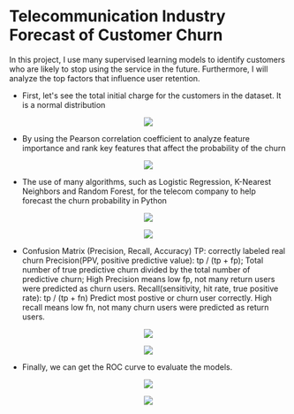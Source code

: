 # Telecommunication Industry Forecast of Customer Churn

In this project, I use many supervised learning models to identify customers who are likely to stop using the service in the future. Furthermore, I will analyze the top factors that influence user retention.

* First, let's see the total initial charge for the customers in the dataset. It is a normal distribution

<p align="center">
  <img src="https://github.com/joshlingy/Telecommunication-Industry-Forecast-of-Customer-Churn/blob/master/graphs/total_intl_charge.png">
</p>

* By using the Pearson correlation coefficient to analyze feature importance and rank key features that affect the probability of the churn

<p align="center">
  <img src="https://github.com/joshlingy/Telecommunication-Industry-Forecast-of-Customer-Churn/blob/master/graphs/correlations.png">
</p>


* The use of many algorithms, such as Logistic Regression, K-Nearest Neighbors and Random Forest, for the telecom company to help forecast the churn probability in Python

<p align="center">
  <img src="https://github.com/joshlingy/Telecommunication-Industry-Forecast-of-Customer-Churn/blob/master/graphs/Random-Forest.png">
</p>

<p align="center">
  <img src="https://github.com/joshlingy/Telecommunication-Industry-Forecast-of-Customer-Churn/blob/master/graphs/Logistic -Regression.png">
</p>

* Confusion Matrix (Precision, Recall, Accuracy)
TP: correctly labeled real churn
Precision(PPV, positive predictive value): tp / (tp + fp); Total number of true predictive churn divided by the total number of predictive churn; High Precision means low fp, not many return users were predicted as churn users.
Recall(sensitivity, hit rate, true positive rate): tp / (tp + fn) Predict most postive or churn user correctly. High recall means low fn, not many churn users were predicted as return users.

<p align="center">
  <img src="https://github.com/joshlingy/Telecommunication-Industry-Forecast-of-Customer-Churn/blob/master/graphs/Logistic -Regression.png">
</p>

<p align="center">
  <img src="https://github.com/joshlingy/Telecommunication-Industry-Forecast-of-Customer-Churn/blob/master/graphs/Logistic -Regression.png">
</p>

* Finally, we can get the ROC curve to evaluate the models.

<p align="center">
  <img src="https://github.com/joshlingy/Telecommunication-Industry-Forecast-of-Customer-Churn/blob/master/graphs/ROC-Random-Forest">
</p>

<p align="center">
  <img src="https://github.com/joshlingy/Telecommunication-Industry-Forecast-of-Customer-Churn/blob/master/graphs/ROC-LR">
</p>

